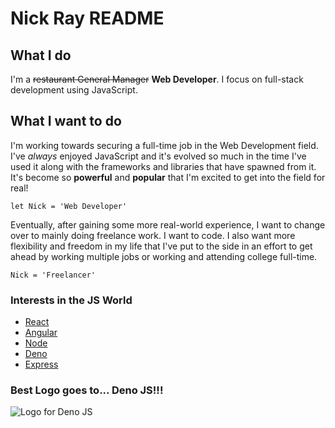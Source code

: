 # Nick Ray README

## What I do

I'm a ~~restaurant General Manager~~ **Web Developer**. I focus on full-stack development using JavaScript.

## What I want to do

I'm working towards securing a full-time job in the Web Development field. I've _always_ enjoyed JavaScript and it's evolved so much in the time I've used it along with the frameworks and libraries that have spawned from it. It's become so **powerful** and **popular** that I'm excited to get into the field for real!

`let Nick = 'Web Developer'`

Eventually, after gaining some more real-world experience, I want to change over to mainly doing freelance work. I want to code. I also want more flexibility and freedom in my life that I've put to the side in an effort to get ahead by working multiple jobs or working and attending college full-time.

`Nick = 'Freelancer'`

### Interests in the JS World

- [React](https://reactjs.org/)
- [Angular](https://angular.io/)
- [Node](https://nodejs.org/en/)
- [Deno](https://deno.land/)
- [Express](https://expressjs.com/)

### Best Logo goes to... Deno JS!!!

![Logo for Deno JS](https://upload.wikimedia.org/wikipedia/commons/thumb/8/84/Deno.svg/1200px-Deno.svg.png)
